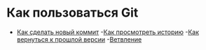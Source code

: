 # Как пользоваться Git
- [Как сделать новый коммит](./commit_help.md)
-[Как просмотреть историю](./log_help.md)
-[Как вернуться к прошлой версии](./reset_help.md)
-[Ветвление](./branch_help.md)
